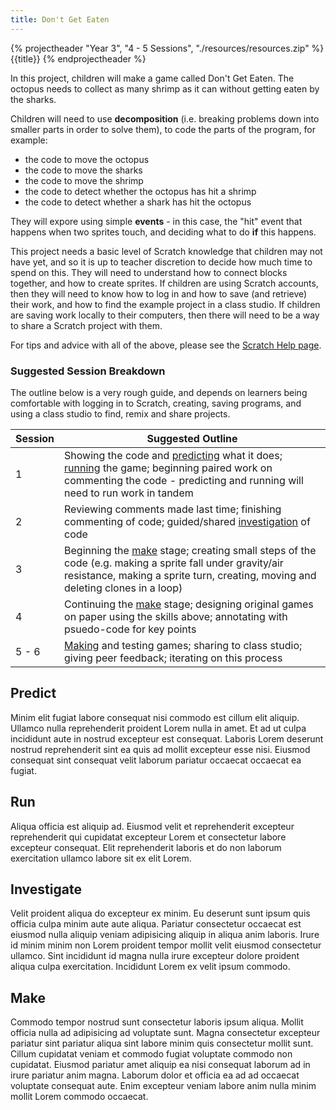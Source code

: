 ```yaml
---
title: Don't Get Eaten
---
```


{% projectheader "Year 3", "4 - 5 Sessions",  "./resources/resources.zip" %}
{{title}}
{% endprojectheader %}

In this project, children will make a game called Don't Get Eaten. The octopus needs to collect as many shrimp as it can without getting eaten by the sharks.

Children will need to use **decomposition** (i.e. breaking problems down into smaller parts in order to solve them), to code the parts of the program, for example:

- the code to move the octopus
- the code to move the sharks
- the code to move the shrimp
- the code to detect whether the octopus has hit a shrimp
- the code to detect whether a shark has hit the octopus

They will expore using simple **events** - in this case, the "hit" event that happens when two sprites touch, and deciding what to do **if** this happens.

This project needs a basic level of Scratch knowledge that children may not have yet, and so it is up to teacher discretion to decide how much time to spend on this. They will need to understand how to connect blocks together, and how to create sprites. If children are using Scratch accounts, then they will need to know how to log in and how to save (and retrieve) their work, and how to find the example project in a class studio. If children are saving work locally to their computers, then there will need to be a way to share a Scratch project with them.

For tips and advice with all of the above, please see the [Scratch Help page](/scratch-help).

### Suggested Session Breakdown

The outline below is a very rough guide, and depends on learners being comfortable with logging in to Scratch, creating, saving programs, and using a class studio to find, remix and share projects.

| Session | Suggested Outline                                                                                                                                                                                  |
| ------- | -------------------------------------------------------------------------------------------------------------------------------------------------------------------------------------------------- |
| 1       | Showing the code and [predicting](#predict) what it does; [running](#run) the game; beginning paired work on commenting the code - predicting and running will need to run work in tandem          |
| 2       | Reviewing comments made last time; finishing commenting of code; guided/shared [investigation](#investigate) of code                                                                               |
| 3       | Beginning the [make](#make) stage; creating small steps of the code (e.g. making a sprite fall under gravity/air resistance, making a sprite turn, creating, moving and deleting clones in a loop) |
| 4       | Continuing the [make](#make) stage; designing original games on paper using the skills above; annotating with psuedo-code for key points                                                           |
| 5 - 6   | [Making](#make) and testing games; sharing to class studio; giving peer feedback; iterating on this process                                                                                        |

## Predict

Minim elit fugiat labore consequat nisi commodo est cillum elit aliquip. Ullamco nulla reprehenderit proident Lorem nulla in amet. Et ad ut culpa incididunt aute in nostrud excepteur est consequat. Laboris Lorem deserunt nostrud reprehenderit sint ea quis ad mollit excepteur esse nisi. Eiusmod consequat sint consequat velit laborum pariatur occaecat occaecat ea fugiat.

## Run

Aliqua officia est aliquip ad. Eiusmod velit et reprehenderit excepteur reprehenderit qui cupidatat excepteur Lorem et consectetur labore excepteur consequat. Elit reprehenderit laboris et do non laborum exercitation ullamco labore sit ex elit Lorem.

## Investigate

Velit proident aliqua do excepteur ex minim. Eu deserunt sunt ipsum quis officia culpa minim aute aute aliqua. Pariatur consectetur occaecat est eiusmod nulla aliquip veniam adipisicing aliquip in aliqua anim laboris. Irure id minim minim non Lorem proident tempor mollit velit eiusmod consectetur ullamco. Sint incididunt id magna nulla irure excepteur dolore proident aliqua culpa exercitation. Incididunt Lorem ex velit ipsum commodo.

## Make

Commodo tempor nostrud sunt consectetur laboris ipsum aliqua. Mollit officia nulla ad adipisicing ad voluptate sunt. Magna consectetur excepteur pariatur sint pariatur aliqua sint labore minim quis consectetur mollit sunt. Cillum cupidatat veniam et commodo fugiat voluptate commodo non cupidatat. Eiusmod pariatur amet aliquip ea nisi consequat laborum ad in irure pariatur anim magna. Laborum dolor et officia ea ad ad occaecat voluptate consequat aute. Enim excepteur veniam labore anim nulla minim mollit Lorem commodo occaecat.
